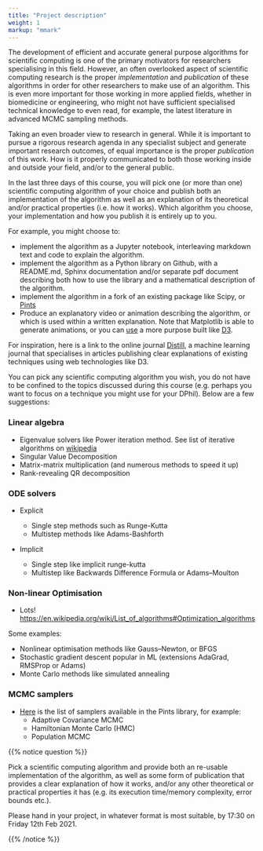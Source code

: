 ```yaml
---
title: "Project description"
weight: 1 
markup: "mmark"
---
```


The development of efficient and accurate general purpose algorithms for scientific 
computing is one of the primary motivators for researchers specialising in this field. 
However, an often overlooked aspect of scientific computing research is the proper 
*implementation* and *publication* of these algorithms in order for other researchers to 
make use of an algorithm. This is even more important for those working in more applied 
fields, whether in biomedicine or engineering, who might not have sufficient specialised 
technical knowledge to even read, for example, the latest literature in advanced MCMC 
sampling methods.

Taking an even broader view to research in general. While it is important to pursue a 
rigorous research agenda in any specialist subject and generate important research 
outcomes, of equal importance is the proper *publication* of this work. How is it 
properly communicated to both those working inside and outside your field, and/or to the 
general public.

In the last three days of this course, you will pick one (or more than one) scientific 
computing algorithm of your choice and publish both an implementation of the algorithm 
as well as an explanation of its theoretical and/or practical properties (i.e. how it 
works). Which algorithm you choose, your implementation and how you publish it is 
entirely up to you. 

For example, you might choose to:
- implement the algorithm as a Jupyter notebook, interleaving markdown text and code to 
  explain the algorithm.
- implement the algorithm as a Python library on Github, with a README.md, Sphinx 
  documentation and/or separate pdf document describing both how to use the library and 
  a mathematical description of the algorithm.
- implement the algorithm in a fork of an existing package like Scipy, or 
  [Pints](https://github.com/pints-team/pints)
- Produce an explanatory video or animation describing the algorithm, or which is used 
  within a written explanation. Note that Matplotlib is able to generate animations, or 
  you can [use](https://observablehq.com/@d3/learn-d3-animation) a more purpose built 
  like [D3](https://d3js.org/).

For inspiration, here is a link to the online journal 
[Distill](https://distill.pub/about/), a machine learning journal that specialises in 
articles publishing clear explanations of existing techniques using web technologies 
like D3.

You can pick any scientific computing algorithm you wish, you do not have to be confined 
to the topics discussed during this course (e.g. perhaps you want to focus on a
technique you might use for your DPhil). Below are a few suggestions:

### Linear algebra

- Eigenvalue solvers like Power iteration method. See list of iterative algorithms on 
  [wikipedia](https://en.wikipedia.org/wiki/Eigenvalue_algorithm#Iterative_algorithms)
- Singular Value Decomposition
- Matrix-matrix multiplication (and numerous methods to speed it up)
- Rank-revealing QR decomposition

### ODE solvers 

- Explicit
  - Single step methods such as Runge-Kutta 
  - Multistep methods like Adams-Bashforth

- Implicit
  - Single step like implicit runge-kutta
  - Multistep like Backwards Difference Formula or Adams–Moulton

### Non-linear Optimisation
- Lots! https://en.wikipedia.org/wiki/List_of_algorithms#Optimization_algorithms

Some examples:

- Nonlinear optimisation methods like Gauss–Newton, or BFGS
- Stochastic gradient descent popular in ML (extensions AdaGrad, RMSProp or Adams)
- Monte Carlo methods like simulated annealing

### MCMC samplers

- [Here](https://pints.readthedocs.io/en/stable/mcmc_samplers/index.html) is the list of 
  samplers available in the Pints library, for example:
  - Adaptive Covariance MCMC
  - Hamiltonian Monte Carlo (HMC)
  - Population MCMC


{{% notice question %}}

Pick a scientific computing algorithm and provide both an re-usable implementation of 
the algorithm, as well as some form of publication that provides a clear explanation of 
how it works, and/or any other theoretical or practical properties it has (e.g. its 
execution time/memory complexity, error bounds etc.). 

Please hand in your project, in whatever format is most suitable, by 17:30 on Friday 
12th Feb 2021.

{{% /notice %}}

